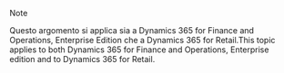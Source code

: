 > [!NOTE]
> <span data-ttu-id="c988d-101">Questo argomento si applica sia a Dynamics 365 for Finance and Operations, Enterprise Edition che a Dynamics 365 for Retail.</span><span class="sxs-lookup"><span data-stu-id="c988d-101">This topic applies to both Dynamics 365 for Finance and Operations, Enterprise edition and to Dynamics 365 for Retail.</span></span> 
